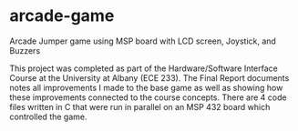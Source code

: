 # arcade-game
Arcade Jumper game using MSP board with LCD screen, Joystick, and Buzzers

This project was completed as part of the Hardware/Software Interface Course at the University at Albany (ECE 233). The Final Report documents notes all improvements I made to the base game as well as showing how these improvements connected to the course concepts. There are 4 code files written in C that were run in parallel on an MSP 432 board which controlled the game.
